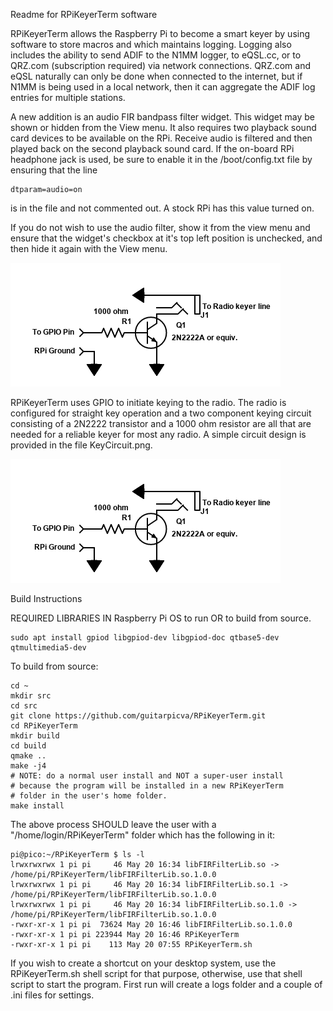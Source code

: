 Readme for RPiKeyerTerm software

RPiKeyerTerm allows the Raspberry Pi to become a smart keyer by using
software to store macros and which maintains logging.  Logging also
includes the ability to send ADIF to the N1MM logger, to eQSL.cc, or
to QRZ.com (subscription required) via network connections.  QRZ.com
and eQSL naturally can only be done when connected to the internet, 
but if N1MM is being used in a local network, then it can aggregate 
the ADIF log entries for multiple stations.

A new addition is an audio FIR bandpass filter widget.  This widget
may be shown or hidden from the View menu.  It also requires two 
playback sound card devices to be available on the RPi.  Receive
audio is filtered and then played back on the second playback sound
card.  If the on-board RPi headphone jack is used, be sure to enable
it in the /boot/config.txt file by ensuring that the line

````
dtparam=audio=on
````
is in the file and not commented out.  A stock RPi has this value
turned on.

If you do not wish to use the audio filter, show it from the view menu
and ensure that the widget's checkbox at it's top left position is
unchecked, and then hide it again with the View menu.

![Screen shot](./RpiKeyerTerm.png)

RPiKeyerTerm uses GPIO to initiate keying to the radio.  The radio is
configured for straight key operation and a two component keying circuit
consisting of a 2N2222 transistor and a 1000 ohm resistor are all that
are needed for a reliable keyer for most any radio.  A simple circuit
design is provided in the file KeyCircuit.png.

![Example image](./KeyCircuit.png)

Build Instructions

REQUIRED LIBRARIES IN Raspberry Pi OS to run OR to build from source.

````
sudo apt install gpiod libgpiod-dev libgpiod-doc qtbase5-dev qtmultimedia5-dev
````

To build from source:
````
cd ~
mkdir src
cd src
git clone https://github.com/guitarpicva/RPiKeyerTerm.git
cd RPiKeyerTerm
mkdir build
cd build
qmake ..
make -j4
# NOTE: do a normal user install and NOT a super-user install
# because the program will be installed in a new RPiKeyerTerm
# folder in the user's home folder.
make install
````

The above process SHOULD leave the user with a "/home/login/RPiKeyerTerm"
folder which has the following in it:

````
pi@pico:~/RPiKeyerTerm $ ls -l
lrwxrwxrwx 1 pi pi     46 May 20 16:34 libFIRFilterLib.so -> /home/pi/RPiKeyerTerm/libFIRFilterLib.so.1.0.0
lrwxrwxrwx 1 pi pi     46 May 20 16:34 libFIRFilterLib.so.1 -> /home/pi/RPiKeyerTerm/libFIRFilterLib.so.1.0.0
lrwxrwxrwx 1 pi pi     46 May 20 16:34 libFIRFilterLib.so.1.0 -> /home/pi/RPiKeyerTerm/libFIRFilterLib.so.1.0.0
-rwxr-xr-x 1 pi pi  73624 May 20 16:46 libFIRFilterLib.so.1.0.0
-rwxr-xr-x 1 pi pi 223944 May 20 16:46 RPiKeyerTerm
-rwxr-xr-x 1 pi pi    113 May 20 07:55 RPiKeyerTerm.sh
````

If you wish to create a shortcut on your desktop system, use the
RPiKeyerTerm.sh shell script for that purpose, otherwise, use that
shell script to start the program.  First run will create a logs
folder and a couple of .ini files for settings.
